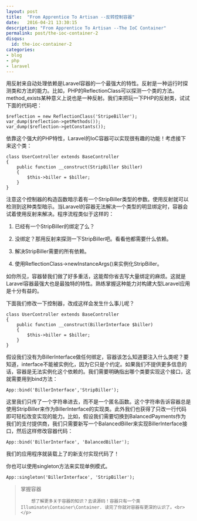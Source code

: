 ```yaml
---
layout: post
title:  "From Apprentice To Artisan --反转控制容器"
date:   2016-04-21 13:30:15
description: "From Apprentice To Artisan --The IoC Container"
permalink: post/the-ioc-container-2
disqus:
  id: the-ioc-container-2
categories:
- blog
- php
- laravel
---
```


用反射来自动处理依赖是Laravel容器的一个最强大的特性。反射是一种运行时探测类和方法的能力。比如，PHP的ReflectionClass可以探测一个类的方法。method_exists某种意义上说也是一种反射。我们来把玩一下PHP的反射类，试试下面的代码吧：<br>

```
$reflection = new ReflectionClass('StripeBiller');
var_dump($reflection->getMethods());
var_dump($reflection->getConstants());
```

依靠这个强大的PHP特性，Laravel的IoC容器可以实现很有趣的功能！考虑接下来这个类：<br>

```
class UserController extends BaseController
{
    public function __construct(StripBiller $biller)
    {
        $this->biller = $biller;
    }
}
```

注意这个控制器的构造函数暗示着有一个StripBiller类型的参数。使用反射就可以检测到这种类型暗示。当Laravel的容器无法解决一个类型的明显绑定时，容器会试着使用反射来解决。程序流程类似于这样的：<br>

1. 已经有一个StripBiller的绑定了么？

2. 没绑定？那用反射来探测一下StripBiller吧。看看他都需要什么依赖。

3. 解决StripBiller需要的所有依赖。

4. 使用ReflectionClass->newInstanceArgs()来实例化StripBiller。

如你所见，容器替我们做了好多重活，这能帮你省去写大量绑定的麻烦。这就是Laravel容器最强大也是最独特的特性。熟练掌握这种能力对构建大型Laravel应用是十分有益的。<br>

下面我们修改一下控制器，改成这样会发生什么事儿呢？<br>

```
class UserController extends BaseController
{
    public function __construct(BillerInterface $biller)
    {
        $this->biller = $biller;
    }
}
```

假设我们没有为BillerInterface做任何绑定，容器该怎么知道要注入什么类呢？要知道，interface不能被实例化，因为它只是个约定。如果我们不提供更多信息的话，容器是无法实例化这个依赖的。我们需要明确指出哪个类要实现这个接口，这就需要用到bind方法：<br>

```
App::bind('BillerInterface','StripBiller');
```

这里我们只传了一个字符串进去，而不是一个匿名函数。这个字符串告诉容器总是使用StripBiller来作为BillerInterface的实现类。此外我们也获得了只改一行代码即可轻松改变实现的能力。比如，假设我们需要切换到BalancedPayments作为我们的支付提供商，我们只需要新写一个BalancedBiller来实现BillerInterface接口，然后这样修改容器代码：<br>

```
App::bind('BillerInterface', 'BalancedBiller');
```

我们的应用程序就装载上了的新支付实现代码了！<br>

你也可以使用singleton方法来实现单例模式。<br>

```
App::singleton('BillerInterface', 'StripBiller');
```
<blockquote>
	<p>
		掌握容器<br>

		想了解更多关于容器的知识？去读源码！容器只有一个类Illuminate\Container\Container. 读完了你就对容器有更深的认识了。<br>
	</p>
</blockquote>